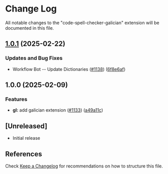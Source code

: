 # Change Log

All notable changes to the "code-spell-checker-galician" extension will be documented in this file.

## [1.0.1](https://github.com/streetsidesoftware/vscode-cspell-dict-extensions/compare/code-spell-checker-galician@1.0.0...code-spell-checker-galician@1.0.1) (2025-02-22)


### Updates and Bug Fixes

* Workflow Bot -- Update Dictionaries ([#1138](https://github.com/streetsidesoftware/vscode-cspell-dict-extensions/issues/1138)) ([6f8e6af](https://github.com/streetsidesoftware/vscode-cspell-dict-extensions/commit/6f8e6af7df136fe69901b45f4f00e145d37afaf0))

## 1.0.0 (2025-02-09)


### Features

* **gl:** add galician extension ([#1133](https://github.com/streetsidesoftware/vscode-cspell-dict-extensions/issues/1133)) ([a49a11c](https://github.com/streetsidesoftware/vscode-cspell-dict-extensions/commit/a49a11c87c20ea09496dcffddcb1ab65057b8480))

## [Unreleased]

- Initial release

## References

Check [Keep a Changelog](http://keepachangelog.com/) for recommendations on how to structure this file.
